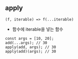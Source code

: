 ## apply
```
(f, iterable) => f(...iterable)
```
- 함수에 iterable을 넣는 함수

```
const args = [10, 20];
add(...args); // 30
apply(add, args); // 30
apply(add)(args); // 30
```
